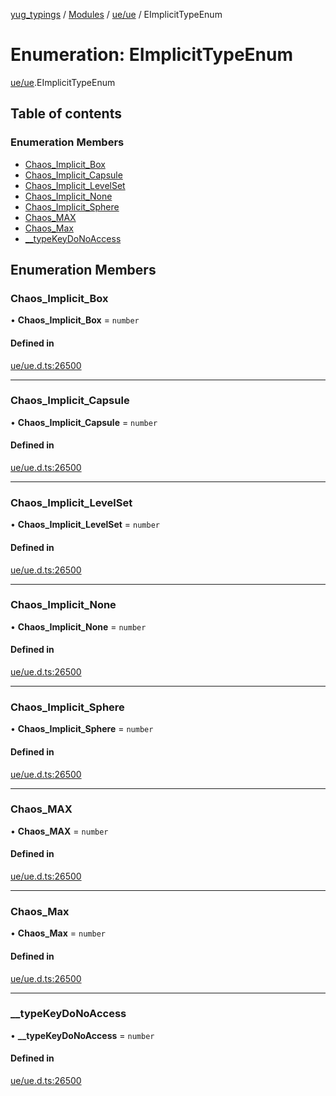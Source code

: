 [yug_typings](../README.md) / [Modules](../modules.md) / [ue/ue](../modules/ue_ue.md) / EImplicitTypeEnum

# Enumeration: EImplicitTypeEnum

[ue/ue](../modules/ue_ue.md).EImplicitTypeEnum

## Table of contents

### Enumeration Members

- [Chaos\_Implicit\_Box](ue_ue.EImplicitTypeEnum.md#chaos_implicit_box)
- [Chaos\_Implicit\_Capsule](ue_ue.EImplicitTypeEnum.md#chaos_implicit_capsule)
- [Chaos\_Implicit\_LevelSet](ue_ue.EImplicitTypeEnum.md#chaos_implicit_levelset)
- [Chaos\_Implicit\_None](ue_ue.EImplicitTypeEnum.md#chaos_implicit_none)
- [Chaos\_Implicit\_Sphere](ue_ue.EImplicitTypeEnum.md#chaos_implicit_sphere)
- [Chaos\_MAX](ue_ue.EImplicitTypeEnum.md#chaos_max)
- [Chaos\_Max](ue_ue.EImplicitTypeEnum.md#chaos_max-1)
- [\_\_typeKeyDoNoAccess](ue_ue.EImplicitTypeEnum.md#__typekeydonoaccess)

## Enumeration Members

### Chaos\_Implicit\_Box

• **Chaos\_Implicit\_Box** = `number`

#### Defined in

[ue/ue.d.ts:26500](https://github.com/YugMetaverse/yug_typings/blob/b7d9b19/ue/ue.d.ts#L26500)

___

### Chaos\_Implicit\_Capsule

• **Chaos\_Implicit\_Capsule** = `number`

#### Defined in

[ue/ue.d.ts:26500](https://github.com/YugMetaverse/yug_typings/blob/b7d9b19/ue/ue.d.ts#L26500)

___

### Chaos\_Implicit\_LevelSet

• **Chaos\_Implicit\_LevelSet** = `number`

#### Defined in

[ue/ue.d.ts:26500](https://github.com/YugMetaverse/yug_typings/blob/b7d9b19/ue/ue.d.ts#L26500)

___

### Chaos\_Implicit\_None

• **Chaos\_Implicit\_None** = `number`

#### Defined in

[ue/ue.d.ts:26500](https://github.com/YugMetaverse/yug_typings/blob/b7d9b19/ue/ue.d.ts#L26500)

___

### Chaos\_Implicit\_Sphere

• **Chaos\_Implicit\_Sphere** = `number`

#### Defined in

[ue/ue.d.ts:26500](https://github.com/YugMetaverse/yug_typings/blob/b7d9b19/ue/ue.d.ts#L26500)

___

### Chaos\_MAX

• **Chaos\_MAX** = `number`

#### Defined in

[ue/ue.d.ts:26500](https://github.com/YugMetaverse/yug_typings/blob/b7d9b19/ue/ue.d.ts#L26500)

___

### Chaos\_Max

• **Chaos\_Max** = `number`

#### Defined in

[ue/ue.d.ts:26500](https://github.com/YugMetaverse/yug_typings/blob/b7d9b19/ue/ue.d.ts#L26500)

___

### \_\_typeKeyDoNoAccess

• **\_\_typeKeyDoNoAccess** = `number`

#### Defined in

[ue/ue.d.ts:26500](https://github.com/YugMetaverse/yug_typings/blob/b7d9b19/ue/ue.d.ts#L26500)

